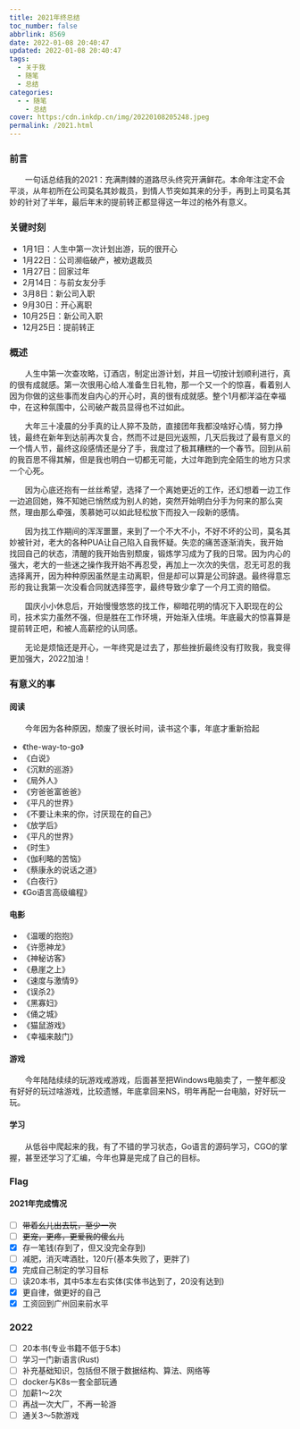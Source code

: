 ```yaml
---
title: 2021年终总结
toc_number: false
abbrlink: 8569
date: 2022-01-08 20:40:47
updated: 2022-01-08 20:40:47
tags:  
  - 关于我
  - 随笔
  - 总结
categories:
  - - 随笔
    - 总结
cover: https:/cdn.inkdp.cn/img/20220108205248.jpeg
permalink: /2021.html
---
```


### 前言

&emsp;&emsp;一句话总结我的2021：充满荆棘的道路尽头终究开满鲜花。本命年注定不会平淡，从年初所在公司莫名其妙裁员，到情人节突如其来的分手，再到上司莫名其妙的针对了半年，最后年末的提前转正都显得这一年过的格外有意义。

### 关键时刻

- 1月1日：人生中第一次计划出游，玩的很开心
- 1月22日：公司濒临破产，被劝退裁员
- 1月27日：回家过年
- 2月14日：与前女友分手
- 3月8日：新公司入职
- 9月30日：开心离职
- 10月25日：新公司入职
- 12月25日：提前转正

### 概述

&emsp;&emsp;人生中第一次查攻略，订酒店，制定出游计划，并且一切按计划顺利进行，真的很有成就感。第一次很用心给人准备生日礼物，那一个又一个的惊喜，看着别人因为你做的这些事而发自内心的开心时，真的很有成就感。整个1月都洋溢在幸福中，在这种氛围中，公司破产裁员显得也不过如此。

&emsp;&emsp;大年三十凌晨的分手真的让人猝不及防，直接团年我都没啥好心情，努力挣钱，最终在新年到达前再次复合，然而不过是回光返照，几天后我过了最有意义的一个情人节，最终这段感情还是分了手，我度过了极其糟糕的一个春节。回到从前的我百思不得其解，但是我也明白一切都无可能，大过年跑到完全陌生的地方只求一个心死。

&emsp;&emsp;因为心底还抱有一丝丝希望，选择了一个离她更近的工作，还幻想着一边工作一边追回她，殊不知她已悄然成为别人的她，突然开始明白分手为何来的那么突然，理由那么牵强，羡慕她可以如此轻松放下而投入一段新的感情。

&emsp;&emsp;因为找工作期间的浑浑噩噩，来到了一个不大不小，不好不坏的公司，莫名其妙被针对，老大的各种PUA让自己陷入自我怀疑。失恋的痛苦逐渐消失，我开始找回自己的状态，清醒的我开始告别颓废，锻炼学习成为了我的日常。因为内心的强大，老大的一些迷之操作我开始不再忍受，再加上一次次的失信，忍无可忍的我选择离开，因为种种原因虽然是主动离职，但是却可以算是公司辞退。最终得意忘形的我让我第一次没看合同就选择签字，最终导致少拿了一个月工资的赔偿。

&emsp;&emsp;国庆小小休息后，开始慢慢悠悠的找工作，柳暗花明的情况下入职现在的公司，技术实力虽然不强，但是胜在工作环境，开始渐入佳境。年底最大的惊喜算是提前转正吧，和被人高薪挖的认同感。

&emsp;&emsp;无论是烦恼还是开心，一年终究是过去了，那些挫折最终没有打败我，我变得更加强大，2022加油！

### 有意义的事

#### 阅读

&emsp;&emsp;今年因为各种原因，颓废了很长时间，读书这个事，年底才重新拾起

- 《the-way-to-go》
- 《白说》
- 《沉默的巡游》
- 《局外人》
- 《穷爸爸富爸爸》
- 《平凡的世界》
- 《不要让未来的你，讨厌现在的自己》
- 《放学后》
- 《平凡的世界》
- 《时生》
- 《伽利略的苦恼》
- 《蔡康永的说话之道》
- 《白夜行》
- 《Go语言高级编程》

#### 电影

- 《温暖的抱抱》
- 《许愿神龙》
- 《神秘访客》
- 《悬崖之上》
- 《速度与激情9》
- 《误杀2》
- 《黑寡妇》
- 《俑之城》
- 《猫鼠游戏》
- 《幸福来敲门》

#### 游戏

&emsp;&emsp;今年陆陆续续的玩游戏戒游戏，后面甚至把Windows电脑卖了，一整年都没有好好的玩过啥游戏，比较遗憾，年底拿回来NS，明年再配一台电脑，好好玩一玩。

#### 学习

&emsp;&emsp;从低谷中爬起来的我，有了不错的学习状态，Go语言的源码学习，CGO的掌握，甚至还学习了汇编，今年也算是完成了自己的目标。

### Flag

#### 2021年完成情况

- [ ] ~~带着幺儿出去玩，至少一次~~
- [ ] ~~更宠，更疼，更爱我的傻幺儿~~
- [x] 存一笔钱(存到了，但又没完全存到)
- [ ] 减肥，消灭啤酒肚，120斤(基本失败了，更胖了)
- [x] 完成自己制定的学习目标
- [ ] 读20本书，其中5本左右实体(实体书达到了，20没有达到)
- [x] 更自律，做更好的自己
- [x] 工资回到广州回来前水平

### 2022

- [ ] 20本书(专业书籍不低于5本)
- [ ] 学习一门新语言(Rust)
- [ ] 补充基础知识，包括但不限于数据结构、算法、网络等
- [ ] docker与K8s一套全部玩通
- [ ] 加薪1～2次
- [ ] 再战一次大厂，不再一轮游
- [ ] 通关3～5款游戏
